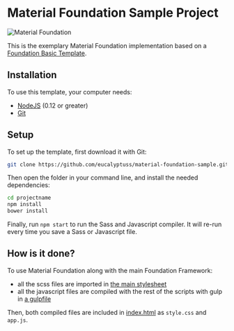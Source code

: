# Material Foundation Sample Project

![Material Foundation](http://materialfoundation.mikolajdobrucki.com/assets/img/cover-sample.png)

This is the exemplary Material Foundation implementation based on a [Foundation Basic Template](https://foundation.zurb.com/sites/docs/starter-projects.html#basic-template).

## Installation

To use this template, your computer needs:

- [NodeJS](https://nodejs.org/en/) (0.12 or greater)
- [Git](https://git-scm.com/)

## Setup

To set up the template, first download it with Git:

```bash
git clone https://github.com/eucalyptuss/material-foundation-sample.git projectname
```

Then open the folder in your command line, and install the needed dependencies:

```bash
cd projectname
npm install
bower install
```

Finally, run `npm start` to run the Sass and Javascript compiler. It will re-run every time you save a Sass or Javascript file.


## How is it done?

To use Material Foundation along with the main Foundation Framework:
* all the scss files are imported in [the main stylesheet](https://github.com/eucalyptuss/material-foundation-sample/blob/master/scss/app.scss)
* all the javascript files are compiled with the rest of the scripts with gulp in [a gulpfile](https://github.com/eucalyptuss/material-foundation-sample/blob/master/gulpfile.js)

Then, both compiled files are included in [index.html](https://github.com/eucalyptuss/material-foundation-sample/blob/master/index.html) as `style.css` and `app.js`.
